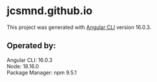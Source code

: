 # jcsmnd.github.io

This project was generated with [Angular CLI](https://github.com/angular/angular-cli) version 16.0.3.

## Operated by:
Angular CLI: 16.0.3\
Node: 18.16.0\
Package Manager: npm 9.5.1